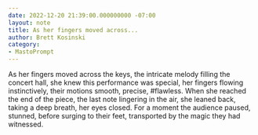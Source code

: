 ```yaml
---
date: 2022-12-20 21:39:00.000000000 -07:00
layout: note
title: As her fingers moved across...
author: Brett Kosinski
category:
- MastoPrompt
---
```

As her fingers moved across the keys, the intricate melody filling the concert hall, she knew this performance was special, her fingers flowing instinctively, their motions smooth, precise, #flawless. When she reached the end of the piece, the last note lingering in the air, she leaned back, taking a deep breath, her eyes closed. For a moment the audience paused, stunned, before surging to their feet, transported by the magic they had witnessed.
